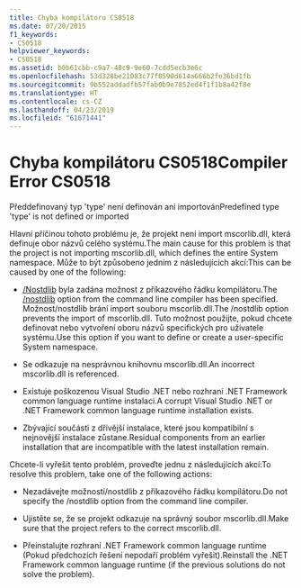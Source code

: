 ```yaml
---
title: Chyba kompilátoru CS0518
ms.date: 07/20/2015
f1_keywords:
- CS0518
helpviewer_keywords:
- CS0518
ms.assetid: b0b61cbb-c9a7-48c9-9e60-7cdd5ecb3e6c
ms.openlocfilehash: 53d328be21083c77f0590d614a666b2fe36bd1fb
ms.sourcegitcommit: 9b552addadfb57fab0b9e7852ed4f1f1b8a42f8e
ms.translationtype: HT
ms.contentlocale: cs-CZ
ms.lasthandoff: 04/23/2019
ms.locfileid: "61671441"
---
```

# <a name="compiler-error-cs0518"></a><span data-ttu-id="f2577-102">Chyba kompilátoru CS0518</span><span class="sxs-lookup"><span data-stu-id="f2577-102">Compiler Error CS0518</span></span>
<span data-ttu-id="f2577-103">Předdefinovaný typ 'type' není definován ani importován</span><span class="sxs-lookup"><span data-stu-id="f2577-103">Predefined type 'type' is not defined or imported</span></span>  
  
 <span data-ttu-id="f2577-104">Hlavní příčinou tohoto problému je, že projekt není import mscorlib.dll, která definuje obor názvů celého systému.</span><span class="sxs-lookup"><span data-stu-id="f2577-104">The main cause for this problem is that the project is not importing mscorlib.dll, which defines the entire System namespace.</span></span> <span data-ttu-id="f2577-105">Může to být způsobeno jedním z následujících akcí:</span><span class="sxs-lookup"><span data-stu-id="f2577-105">This can be caused by one of the following:</span></span>  
  
- <span data-ttu-id="f2577-106">[/Nostdlib](../../../csharp/language-reference/compiler-options/nostdlib-compiler-option.md) byla zadána možnost z příkazového řádku kompilátoru.</span><span class="sxs-lookup"><span data-stu-id="f2577-106">The [/nostdlib](../../../csharp/language-reference/compiler-options/nostdlib-compiler-option.md) option from the command line compiler has been specified.</span></span> <span data-ttu-id="f2577-107">Možnost/nostdlib brání import souboru mscorlib.dll.</span><span class="sxs-lookup"><span data-stu-id="f2577-107">The /nostdlib option prevents the import of mscorlib.dll.</span></span> <span data-ttu-id="f2577-108">Tuto možnost použijte, pokud chcete definovat nebo vytvoření oboru názvů specifických pro uživatele systému.</span><span class="sxs-lookup"><span data-stu-id="f2577-108">Use this option if you want to define or create a user-specific System namespace.</span></span>  
  
- <span data-ttu-id="f2577-109">Se odkazuje na nesprávnou knihovnu mscorlib.dll.</span><span class="sxs-lookup"><span data-stu-id="f2577-109">An incorrect mscorlib.dll is referenced.</span></span>  
  
- <span data-ttu-id="f2577-110">Existuje poškozenou Visual Studio .NET nebo rozhraní .NET Framework common language runtime instalaci.</span><span class="sxs-lookup"><span data-stu-id="f2577-110">A corrupt Visual Studio .NET or .NET Framework common language runtime installation exists.</span></span>  
  
- <span data-ttu-id="f2577-111">Zbývající součásti z dřívější instalace, které jsou kompatibilní s nejnovější instalace zůstane.</span><span class="sxs-lookup"><span data-stu-id="f2577-111">Residual components from an earlier installation that are incompatible with the latest installation remain.</span></span>  
  
 <span data-ttu-id="f2577-112">Chcete-li vyřešit tento problém, proveďte jednu z následujících akcí:</span><span class="sxs-lookup"><span data-stu-id="f2577-112">To resolve this problem, take one of the following actions:</span></span>  
  
- <span data-ttu-id="f2577-113">Nezadávejte možnosti/nostdlib z příkazového řádku kompilátoru.</span><span class="sxs-lookup"><span data-stu-id="f2577-113">Do not specify the /nostdlib option from the command line compiler.</span></span>  
  
- <span data-ttu-id="f2577-114">Ujistěte se, že se projekt odkazuje na správný soubor mscorlib.dll.</span><span class="sxs-lookup"><span data-stu-id="f2577-114">Make sure that the project refers to the correct mscorlib.dll.</span></span>  
  
- <span data-ttu-id="f2577-115">Přeinstalujte rozhraní .NET Framework common language runtime (Pokud předchozích řešení nepodaří problém vyřešit).</span><span class="sxs-lookup"><span data-stu-id="f2577-115">Reinstall the .NET Framework common language runtime (if the previous solutions do not solve the problem).</span></span>
